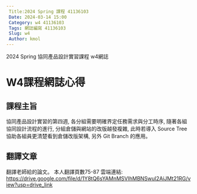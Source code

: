 ```yaml
---
 Title:2024 Spring 課程 41136103
 Date: 2024-03-14 15:00
 Category: w4 41136103
 Tags: 網誌編寫 41136103
 Slug: w4
 Author: kmol
---
```


2024 Spring 協同產品設計實習課程 w4網誌

<!-- PELICAN_END_SUMMARY -->

# W4課程網誌心得

## 課程主旨

協同產品設計實習的第四週, 各分組需要明確界定任務需求與分工時序, 隨著各組協同設計流程的進行, 分組倉儲與網站的改版越發複雜, 此時若導入 Source Tree 協助各組員更清楚看到倉儲改版架構, 另外 Git Branch 的應用。

## 翻譯文章

翻譯老師給的論文。
本人翻譯頁數75-87
雲端連結: https://drive.google.com/file/d/1Y8tQ6sYAMnMSVIhMBNSwuI2AiJMt21RG/view?usp=drive_link
